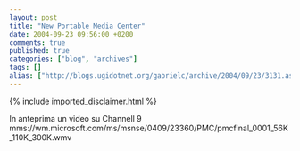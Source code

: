```yaml
---
layout: post
title: "New Portable Media Center"
date: 2004-09-23 09:56:00 +0200
comments: true
published: true
categories: ["blog", "archives"]
tags: []
alias: ["http://blogs.ugidotnet.org/gabrielc/archive/2004/09/23/3131.aspx"]
---
```

<!-- more -->
{% include imported_disclaimer.html %}
In anteprima un video su Channell 9 mms://wm.microsoft.com/ms/msnse/0409/23360/PMC/pmcfinal_0001_56K_110K_300K.wmv
